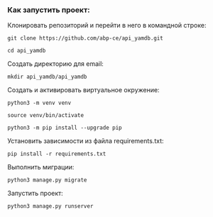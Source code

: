 ### Как запустить проект:

Клонировать репозиторий и перейти в него в командной строке:

```
git clone https://github.com/abp-ce/api_yamdb.git
```

```
cd api_yamdb
```

Cоздать директорию для email:

```
mkdir api_yamdb/api_yamdb
```

Cоздать и активировать виртуальное окружение:

```
python3 -m venv venv
```

```
source venv/bin/activate
```

```
python3 -m pip install --upgrade pip
```

Установить зависимости из файла requirements.txt:

```
pip install -r requirements.txt
```

Выполнить миграции:

```
python3 manage.py migrate
```

Запустить проект:

```
python3 manage.py runserver
```
